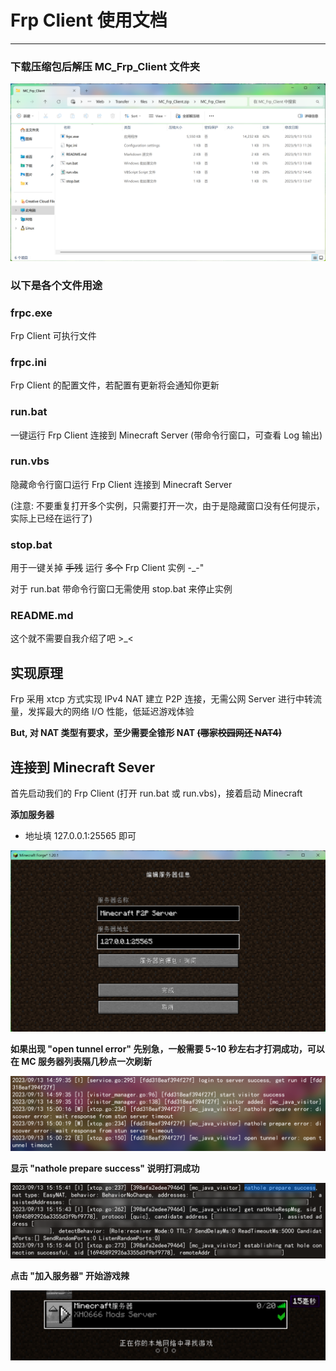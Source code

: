 # Frp Client 使用文档
___
### 下载压缩包后解压 MC_Frp_Client 文件夹

![Frp Client Image](files.png)

### 以下是各个文件用途

### frpc.exe

Frp Client 可执行文件
### frpc.ini

Frp Client 的配置文件，若配置有更新将会通知你更新
### run.bat

一键运行 Frp Client 连接到 Minecraft Server (带命令行窗口，可查看 Log 输出)
### run.vbs

隐藏命令行窗口运行 Frp Client 连接到 Minecraft Server

(注意: 不要重复打开多个实例，只需要打开一次，由于是隐藏窗口没有任何提示，实际上已经在运行了)
### stop.bat

用于一键关掉 ~~手残~~ 运行 ~~多个~~ Frp Client 实例 -_-"

对于 run.bat 带命令行窗口无需使用 stop.bat 来停止实例
### README.md

这个就不需要自我介绍了吧 >_<


## 实现原理

Frp 采用 xtcp 方式实现 IPv4 NAT 建立 P2P 连接，无需公网 Server 进行中转流量，发挥最大的网络 I/O 性能，低延迟游戏体验

__But, 对 NAT 类型有要求，至少需要全锥形 NAT ~~(哪家校园网还 NAT4)~~__

## 连接到 Minecraft Sever

首先启动我们的 Frp Client (打开 run.bat 或 run.vbs)，接着启动 Minecraft

__添加服务器__

+ 地址填 127.0.0.1:25565 即可

![MC Server Info Image](server_info.png)

__如果出现 "open tunnel error" 先别急，一般需要 5~10 秒左右才打洞成功，可以在 MC 服务器列表隔几秒点一次刷新__

![Frp Client Image](open_tunnel_error.png)

__显示 "nathole prepare success" 说明打洞成功__

![Frp Client Image](nathole_success.png)

__点击 "加入服务器" 开始游戏辣__

![MC Server Info Image](delay.png)
